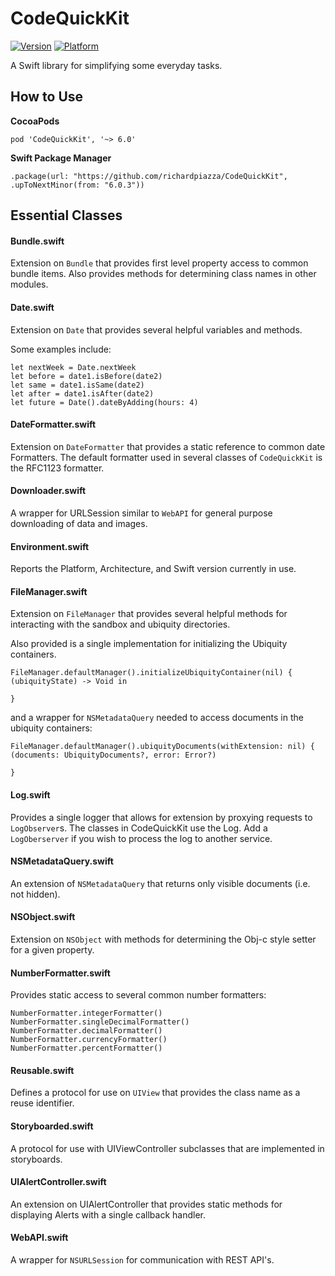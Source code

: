 # CodeQuickKit
[![Version](https://img.shields.io/cocoapods/v/CodeQuickKit.svg?style=flat)](http://cocoadocs.org/docsets/CodeQuickKit)
[![Platform](https://img.shields.io/cocoapods/p/CodeQuickKit.svg?style=flat)](http://cocoadocs.org/docsets/CodeQuickKit)

A Swift library for simplifying some everyday tasks.

## How to Use

__CocoaPods__

    pod 'CodeQuickKit', '~> 6.0'


__Swift Package Manager__

    .package(url: "https://github.com/richardpiazza/CodeQuickKit", .upToNextMinor(from: "6.0.3"))


## Essential Classes

#### Bundle.swift

Extension on `Bundle` that provides first level property access to common bundle items. Also provides methods for determining class names in other modules.

#### Date.swift

Extension on `Date` that provides several helpful variables and methods.

Some examples include:

    let nextWeek = Date.nextWeek
    let before = date1.isBefore(date2)
    let same = date1.isSame(date2)
    let after = date1.isAfter(date2)
    let future = Date().dateByAdding(hours: 4)

#### DateFormatter.swift

Extension on `DateFormatter` that provides a static reference to common date Formatters. The default formatter used in several classes of `CodeQuickKit` is the RFC1123 formatter.

#### Downloader.swift

A wrapper for URLSession similar to `WebAPI` for general purpose downloading of data and images.

#### Environment.swift

Reports the Platform, Architecture, and Swift version currently in use.

#### FileManager.swift

Extension on `FileManager` that provides several helpful methods for interacting with the sandbox and ubiquity directories.

Also provided is a single implementation for initializing the Ubiquity containers.

	FileManager.defaultManager().initializeUbiquityContainer(nil) { (ubiquityState) -> Void in
		
	}

and a wrapper for `NSMetadataQuery` needed to access documents in the ubiquity containers:

	FileManager.defaultManager().ubiquityDocuments(withExtension: nil) { (documents: UbiquityDocuments?, error: Error?)
		
	}

#### Log.swift

Provides a single logger that allows for extension by proxying requests to `LogObserver`s. The classes in CodeQuickKit use the Log. Add a `LogOberserver` if you wish to process the log to another service.

#### NSMetadataQuery.swift

An extension of `NSMetadataQuery` that returns only visible documents (i.e. not hidden).

#### NSObject.swift

Extension on `NSObject` with methods for determining the Obj-c style setter for a given property.

#### NumberFormatter.swift

Provides static access to several common number formatters:

    NumberFormatter.integerFormatter()
    NumberFormatter.singleDecimalFormatter()
    NumberFormatter.decimalFormatter()
    NumberFormatter.currencyFormatter()
    NumberFormatter.percentFormatter()

#### Reusable.swift

Defines a protocol for use on `UIView` that provides the class name as a reuse identifier.

#### Storyboarded.swift

A protocol for use with UIViewController subclasses that are implemented in storyboards.

#### UIAlertController.swift

An extension on UIAlertController that provides static methods for displaying Alerts with a single callback handler.

#### WebAPI.swift

A wrapper for `NSURLSession` for communication with REST API's.

